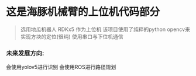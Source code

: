 # 这是海豚机械臂的上位机代码部分
> 选用地瓜机器人 RDKx5 作为上位机
该项目使用了纯粹的python opencv来实现方块的定位(很纯)
使用串口与下位机通信

### 未来发展方向:
会使用yolov5进行识别
会使用ROS进行路径规划
